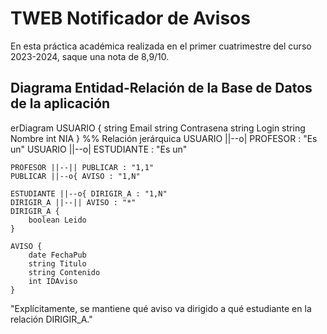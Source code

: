 # TWEB Notificador de Avisos
En esta práctica académica realizada en el primer cuatrimestre del curso 2023-2024, saque una nota de 8,9/10.

## Diagrama Entidad-Relación de la Base de Datos de la aplicación
erDiagram
    USUARIO {
        string Email
        string Contrasena
        string Login
        string Nombre
        int NIA
    }
    %% Relación jerárquica
    USUARIO ||--o| PROFESOR : "Es un"
    USUARIO ||--o| ESTUDIANTE : "Es un"

    PROFESOR ||--|| PUBLICAR : "1,1"
    PUBLICAR ||--o{ AVISO : "1,N"

    ESTUDIANTE ||--o{ DIRIGIR_A : "1,N"
    DIRIGIR_A ||--|| AVISO : "*"
    DIRIGIR_A {
        boolean Leido
    }

    AVISO {
        date FechaPub
        string Titulo
        string Contenido
        int IDAviso
    }

"Explícitamente, se mantiene qué aviso va dirigido a qué estudiante en la relación DIRIGIR_A."
